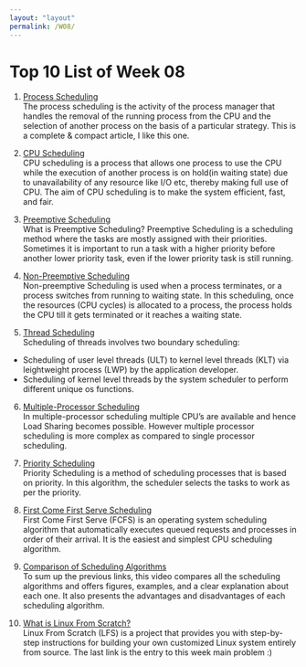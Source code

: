 ```yaml
---
layout: "layout"
permalink: /W08/
---
```


# Top 10 List of Week 08

1. [Process Scheduling](https://www.tutorialspoint.com/operating_system/os_process_scheduling.htm)<br>
The process scheduling is the activity of the process manager that handles the removal of the running process from the CPU and the selection of another process on the basis of a particular strategy. This is a complete & compact article, I like this one.

2. [CPU Scheduling](https://www.studytonight.com/operating-system/cpu-scheduling)<br>
CPU scheduling is a process that allows one process to use the CPU while the execution of another process is on hold(in waiting state) due to unavailability of any resource like I/O etc, thereby making full use of CPU. The aim of CPU scheduling is to make the system efficient, fast, and fair.

3. [Preemptive Scheduling](https://www.guru99.com/preemptive-vs-non-preemptive-scheduling.html)<br>
What is Preemptive Scheduling?
Preemptive Scheduling is a scheduling method where the tasks are mostly assigned with their priorities. Sometimes it is important to run a task with a higher priority before another lower priority task, even if the lower priority task is still running.

4. [Non-Preemptive Scheduling](https://www.geeksforgeeks.org/preemptive-and-non-preemptive-scheduling/)<br>
Non-preemptive Scheduling is used when a process terminates, or a process switches from running to waiting state. In this scheduling, once the resources (CPU cycles) is allocated to a process, the process holds the CPU till it gets terminated or it reaches a waiting state.

5. [Thread Scheduling](https://www.geeksforgeeks.org/thread-scheduling/)<br>
Scheduling of threads involves two boundary scheduling:
- Scheduling of user level threads (ULT) to kernel level threads (KLT) via leightweight process (LWP) by the application developer.
- Scheduling of kernel level threads by the system scheduler to perform different unique os functions.

6. [Multiple-Processor Scheduling](https://www.geeksforgeeks.org/multiple-processor-scheduling-in-operating-system/)<br>
In multiple-processor scheduling multiple CPU’s are available and hence Load Sharing becomes possible. However multiple processor scheduling is more complex as compared to single processor scheduling.

7. [Priority Scheduling](https://www.guru99.com/priority-scheduling-program.html)<br>
Priority Scheduling is a method of scheduling processes that is based on priority. In this algorithm, the scheduler selects the tasks to work as per the priority.

8. [First Come First Serve Scheduling](https://en.wikipedia.org/wiki/8)<br>
First Come First Serve (FCFS) is an operating system scheduling algorithm that automatically executes queued requests and processes in order of their arrival. It is the easiest and simplest CPU scheduling algorithm.

9. [Comparison of Scheduling Algorithms](https://unacademy.com/lesson/comparison-of-scheduling-algorithms/BYKW5NJZ)<br>
To sum up the previous links, this video compares all the scheduling algorithms and offers figures, examples, and a clear explanation about each one. It also presents the advantages and disadvantages of each scheduling algorithm.

10. [What is Linux From Scratch?](https://www.linuxfromscratch.org/lfs/)<br>
Linux From Scratch (LFS) is a project that provides you with step-by-step instructions for building your own customized Linux system entirely from source. The last link is the entry to this week main problem :)
